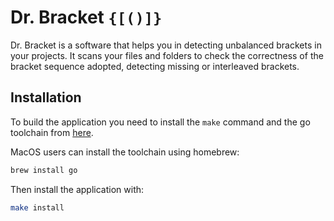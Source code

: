 # Dr. Bracket `{[()]}`

Dr. Bracket is a software that helps you in detecting unbalanced brackets in your projects. It scans your files and folders to check the correctness of the bracket sequence adopted, detecting missing or interleaved brackets.

## Installation

To build the application you need to install the `make` command and the go toolchain from [here](https://golang.org).

MacOS users can install the toolchain using homebrew:

```bash
brew install go
````

Then install the application with:

```bash
make install
```
